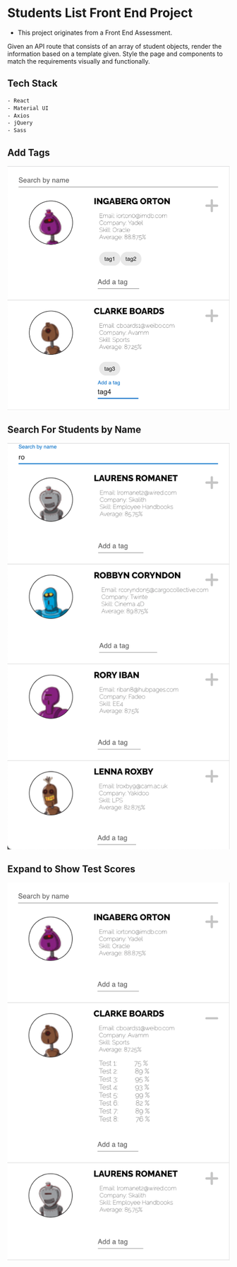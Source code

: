 # Students List Front End Project

- This project originates from a Front End Assessment.

Given an API route that consists of an array of student objects, render the information based on a template given. Style the page and components to match the requirements visually and functionally.

## Tech Stack

```sh
- React
- Material UI
- Axios
- jQuery
- Sass
```

## Add Tags

![Add Tags to Students](https://github.com/woobrendan/Students-List-FrontEnd/blob/main/Students_List_FrontEnd/public/docs/Add_Tags.png?raw=true)

## Search For Students by Name

![Search by name](https://github.com/woobrendan/Students-List-FrontEnd/blob/main/Students_List_FrontEnd/public/docs/Search_name.png?raw=true)

## Expand to Show Test Scores

![Toggle Grades](https://github.com/woobrendan/Students-List-FrontEnd/blob/main/Students_List_FrontEnd/public/docs/Toggle_Grades.png?raw=true)
